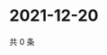 # 2021-12-20

共 0 条

<!-- BEGIN WEIBO -->
<!-- 最后更新时间 Mon Dec 20 2021 19:07:48 GMT+0800 (China Standard Time) -->

<!-- END WEIBO -->
